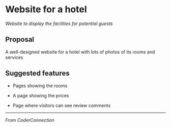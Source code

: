 # Website for a hotel
 
_Website to display the facilities for potential guests_
 
## Proposal
 
A well-designed website for a hotel with lots of photos of its rooms and services
 
## Suggested features
 
*  Pages showing the rooms
 
*  A page showing the prices
 
*  Page where visitors can see review comments
 
___
 
_From CoderConnection_